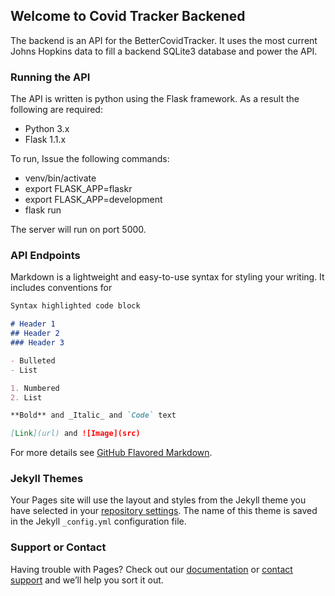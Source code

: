 ## Welcome to Covid Tracker Backened

The backend is an API for the BetterCovidTracker. It uses the most current Johns Hopkins data to fill a backend SQLite3 database and power the API.

### Running the API
The API is written is python using the Flask framework. As a result the following are required:
 - Python 3.x
 - Flask 1.1.x

To run, Issue the following commands:
- venv/bin/activate
- export FLASK_APP=flaskr
- export FLASK_APP=development
- flask run

The server will run on port 5000.

### API Endpoints




Markdown is a lightweight and easy-to-use syntax for styling your writing. It includes conventions for

```markdown
Syntax highlighted code block

# Header 1
## Header 2
### Header 3

- Bulleted
- List

1. Numbered
2. List

**Bold** and _Italic_ and `Code` text

[Link](url) and ![Image](src)
```

For more details see [GitHub Flavored Markdown](https://guides.github.com/features/mastering-markdown/).

### Jekyll Themes

Your Pages site will use the layout and styles from the Jekyll theme you have selected in your [repository settings](https://github.com/jamessouder/BetterCovidTracker/settings). The name of this theme is saved in the Jekyll `_config.yml` configuration file.

### Support or Contact

Having trouble with Pages? Check out our [documentation](https://docs.github.com/categories/github-pages-basics/) or [contact support](https://github.com/contact) and we’ll help you sort it out.
